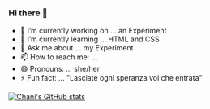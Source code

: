 ### Hi there 👋


- 🔭 I’m currently working on ... an Experiment
- 🌱 I’m currently learning ... HTML and CSS
- 💬 Ask me about ... my Experiment
- 📫 How to reach me: ... 
- 😄 Pronouns: ... she/her
- ⚡ Fun fact: ... "Lasciate ogni speranza voi che entrata" 


[![Chani's GitHub stats](https://github-readme-stats.vercel.app/api?username=chani-css&show_icons=true&theme=great-gatsby)](https://github.com/anuraghazra/github-readme-stats)
